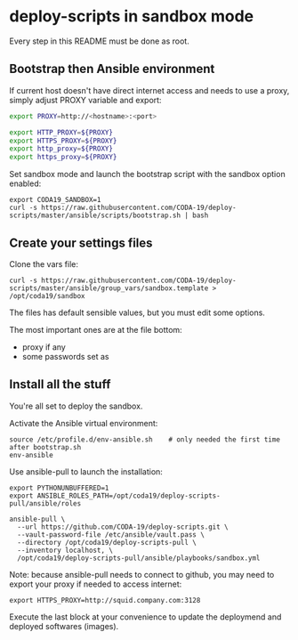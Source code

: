 # deploy-scripts in sandbox mode

Every step in this README must be done as root.

## Bootstrap then Ansible environment

If current host doesn't have direct internet access and needs to use a proxy, simply
adjust PROXY variable and export:

```bash
export PROXY=http://<hostname>:<port>

export HTTP_PROXY=${PROXY}
export HTTPS_PROXY=${PROXY}
export http_proxy=${PROXY}
export https_proxy=${PROXY}
```

Set sandbox mode and launch the bootstrap script with the sandbox option enabled:

```
export CODA19_SANDBOX=1
curl -s https://raw.githubusercontent.com/CODA-19/deploy-scripts/master/ansible/scripts/bootstrap.sh | bash
```

## Create your settings files

Clone the vars file:

```
curl -s https://raw.githubusercontent.com/CODA-19/deploy-scripts/master/ansible/group_vars/sandbox.template > /opt/coda19/sandbox
```

The files has default sensible values, but you must edit some options.

The most important ones are at the file bottom:

- proxy if any
- some passwords set as <CHANGEME>

## Install all the stuff

You're all set to deploy the sandbox.

Activate the Ansible virtual environment:

```
source /etc/profile.d/env-ansible.sh    # only needed the first time after bootstrap.sh
env-ansible
```

Use ansible-pull to launch the installation:

```
export PYTHONUNBUFFERED=1
export ANSIBLE_ROLES_PATH=/opt/coda19/deploy-scripts-pull/ansible/roles

ansible-pull \
  --url https://github.com/CODA-19/deploy-scripts.git \
  --vault-password-file /etc/ansible/vault.pass \
  --directory /opt/coda19/deploy-scripts-pull \
  --inventory localhost, \
  /opt/coda19/deploy-scripts-pull/ansible/playbooks/sandbox.yml
```

Note: because ansible-pull needs to connect to github, you may need to export your proxy if needed to access internet:

```
export HTTPS_PROXY=http://squid.company.com:3128
```

Execute the last block at your convenience to update the deploymend and deployed softwares (images).
